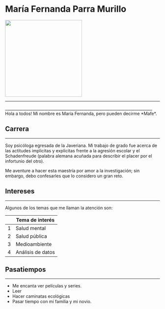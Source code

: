 # María Fernanda Parra Murillo

<img src="https://i1.wp.com/cerebrosocial.com/wp-content/uploads/2018/02/photo_2018-02-25_20-42-56.jpg?resize=640%2C640&ssl=1" width="250" height="250" />
<hr/>
___________________________________________________________________________
Hola a todos!
Mi nombre es María Fernanda, pero pueden decirme *Mafe*.

## Carrera
_____________________________________________________________________________
Soy psicóloga egresada de la Javeriana. Mi trabajo de grado fue acerca de las actitudes implicitas y explicitas frente a la agresión escolar y el Schadenfreude (palabra alemana acuñada para describir el placer por el infortunio del otro).

Me aventure a hacer esta maestría por amor a la investigación; sin embargo, debo confesarles que lo considero un gran reto. 

## Intereses
___________________________________________________________________________
Algunos de los temas que me llaman la atención son:

| | Tema de interés |
| ------ | ------ |
| 1 | Salud mental  |
| 2 | Salud pública |
| 3 | Medioambiente |
| 4 | Análisis de datos |

## Pasatiempos
______________________________________________________________________________
  - Me encanta ver películas y series.
  - Leer
  - Hacer caminatas ecológicas 
  - Pasar tiempo con mi familia y mi novio.

